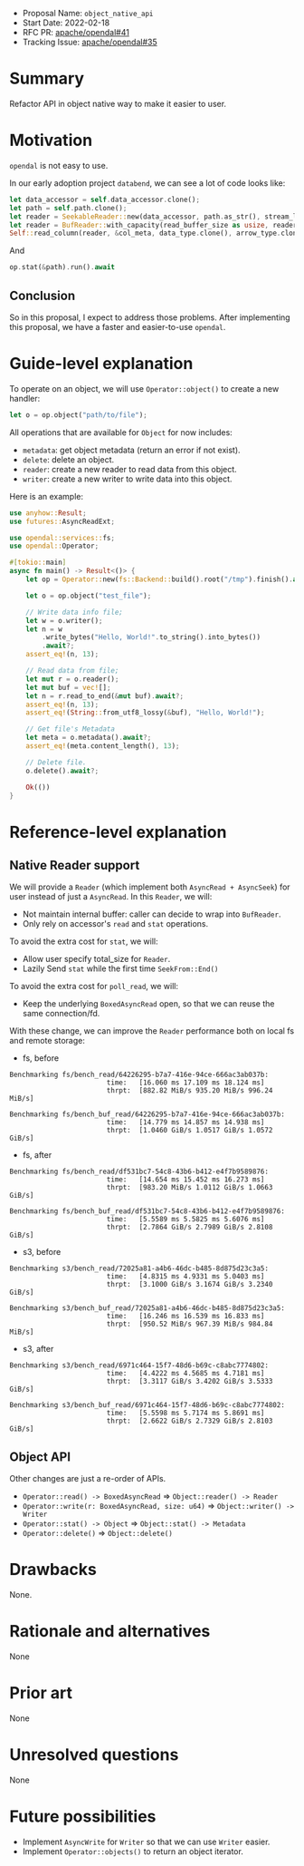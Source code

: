 - Proposal Name: `object_native_api`
- Start Date: 2022-02-18
- RFC PR: [apache/opendal#41](https://github.com/apache/opendal/pull/41)
- Tracking Issue: [apache/opendal#35](https://github.com/apache/opendal/pull/35)

# Summary

Refactor API in object native way to make it easier to user.

# Motivation

`opendal` is not easy to use.

In our early adoption project `databend`, we can see a lot of code looks like:

```rust
let data_accessor = self.data_accessor.clone();
let path = self.path.clone();
let reader = SeekableReader::new(data_accessor, path.as_str(), stream_len);
let reader = BufReader::with_capacity(read_buffer_size as usize, reader);
Self::read_column(reader, &col_meta, data_type.clone(), arrow_type.clone()).await
```

And

```rust
op.stat(&path).run().await
```

## Conclusion

So in this proposal, I expect to address those problems. After implementing this proposal, we have a faster and easier-to-use `opendal`.

# Guide-level explanation

To operate on an object, we will use `Operator::object()` to create a new handler:

```rust
let o = op.object("path/to/file");
```

All operations that are available for `Object` for now includes:

- `metadata`: get object metadata (return an error if not exist).
- `delete`: delete an object.
- `reader`: create a new reader to read data from this object.
- `writer`: create a new writer to write data into this object.

Here is an example:

```rust
use anyhow::Result;
use futures::AsyncReadExt;

use opendal::services::fs;
use opendal::Operator;

#[tokio::main]
async fn main() -> Result<()> {
    let op = Operator::new(fs::Backend::build().root("/tmp").finish().await?);

    let o = op.object("test_file");

    // Write data info file;
    let w = o.writer();
    let n = w
        .write_bytes("Hello, World!".to_string().into_bytes())
        .await?;
    assert_eq!(n, 13);

    // Read data from file;
    let mut r = o.reader();
    let mut buf = vec![];
    let n = r.read_to_end(&mut buf).await?;
    assert_eq!(n, 13);
    assert_eq!(String::from_utf8_lossy(&buf), "Hello, World!");

    // Get file's Metadata
    let meta = o.metadata().await?;
    assert_eq!(meta.content_length(), 13);

    // Delete file.
    o.delete().await?;

    Ok(())
}
```

# Reference-level explanation

## Native Reader support

We will provide a `Reader` (which implement both `AsyncRead + AsyncSeek`) for user instead of just a `AsyncRead`. In this `Reader`, we will:

- Not maintain internal buffer: caller can decide to wrap into `BufReader`.
- Only rely on accessor's `read` and `stat` operations.

To avoid the extra cost for `stat`, we will:

- Allow user specify total_size for `Reader`.
- Lazily Send `stat` while the first time `SeekFrom::End()`

To avoid the extra cost for `poll_read`, we will:

- Keep the underlying `BoxedAsyncRead` open, so that we can reuse the same connection/fd.

With these change, we can improve the `Reader` performance both on local fs and remote storage:

- fs, before

```shell
Benchmarking fs/bench_read/64226295-b7a7-416e-94ce-666ac3ab037b:
                        time:   [16.060 ms 17.109 ms 18.124 ms]
                        thrpt:  [882.82 MiB/s 935.20 MiB/s 996.24 MiB/s]

Benchmarking fs/bench_buf_read/64226295-b7a7-416e-94ce-666ac3ab037b:
                        time:   [14.779 ms 14.857 ms 14.938 ms]
                        thrpt:  [1.0460 GiB/s 1.0517 GiB/s 1.0572 GiB/s]
```

- fs, after

```shell
Benchmarking fs/bench_read/df531bc7-54c8-43b6-b412-e4f7b9589876:
                        time:   [14.654 ms 15.452 ms 16.273 ms]
                        thrpt:  [983.20 MiB/s 1.0112 GiB/s 1.0663 GiB/s]

Benchmarking fs/bench_buf_read/df531bc7-54c8-43b6-b412-e4f7b9589876:
                        time:   [5.5589 ms 5.5825 ms 5.6076 ms]
                        thrpt:  [2.7864 GiB/s 2.7989 GiB/s 2.8108 GiB/s]
```

- s3, before

```shell
Benchmarking s3/bench_read/72025a81-a4b6-46dc-b485-8d875d23c3a5:
                        time:   [4.8315 ms 4.9331 ms 5.0403 ms]
                        thrpt:  [3.1000 GiB/s 3.1674 GiB/s 3.2340 GiB/s]

Benchmarking s3/bench_buf_read/72025a81-a4b6-46dc-b485-8d875d23c3a5:
                        time:   [16.246 ms 16.539 ms 16.833 ms]
                        thrpt:  [950.52 MiB/s 967.39 MiB/s 984.84 MiB/s]
```

- s3, after

```shell
Benchmarking s3/bench_read/6971c464-15f7-48d6-b69c-c8abc7774802:
                        time:   [4.4222 ms 4.5685 ms 4.7181 ms]
                        thrpt:  [3.3117 GiB/s 3.4202 GiB/s 3.5333 GiB/s]

Benchmarking s3/bench_buf_read/6971c464-15f7-48d6-b69c-c8abc7774802:
                        time:   [5.5598 ms 5.7174 ms 5.8691 ms]
                        thrpt:  [2.6622 GiB/s 2.7329 GiB/s 2.8103 GiB/s]
```

## Object API

Other changes are just a re-order of APIs.

- `Operator::read() -> BoxedAsyncRead` => `Object::reader() -> Reader`
- `Operator::write(r: BoxedAsyncRead, size: u64)` => `Object::writer() -> Writer`
- `Operator::stat() -> Object` => `Object::stat() -> Metadata`
- `Operator::delete()` => `Object::delete()`

# Drawbacks

None.

# Rationale and alternatives

None

# Prior art

None

# Unresolved questions

None

# Future possibilities

- Implement `AsyncWrite` for `Writer` so that we can use `Writer` easier.
- Implement `Operator::objects()` to return an object iterator.
